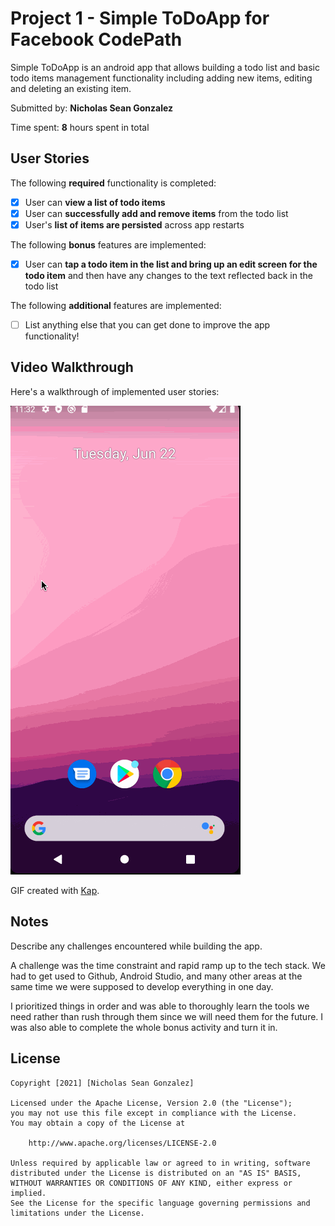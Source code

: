 # Project 1 - Simple ToDoApp for Facebook CodePath

Simple ToDoApp is an android app that allows building a todo list and basic todo items management functionality including adding new items, editing and deleting an existing item.

Submitted by: **Nicholas Sean Gonzalez**

Time spent: **8** hours spent in total

## User Stories

The following **required** functionality is completed:

* [x] User can **view a list of todo items**
* [x] User can **successfully add and remove items** from the todo list
* [x] User's **list of items are persisted** across app restarts

The following **bonus** features are implemented:

* [x] User can **tap a todo item in the list and bring up an edit screen for the todo item** and then have any changes to the text reflected back in the todo list

The following **additional** features are implemented:

* [ ] List anything else that you can get done to improve the app functionality!

## Video Walkthrough

Here's a walkthrough of implemented user stories:

<img src='SimpleToDoApp.gif' title='Video Walkthrough' width='' alt='Video Walkthrough' />

GIF created with [Kap](https://getkap.co/).

## Notes

Describe any challenges encountered while building the app.

A challenge was the time constraint and rapid ramp up to the tech stack. We had to get used to Github, Android Studio, and 
many other areas at the same time we were supposed to develop everything in one day.

I prioritized things in order and was able to thoroughly learn the tools we need rather than rush through them since we will need them for the future.
I was also able to complete the whole bonus activity and turn it in.

## License

    Copyright [2021] [Nicholas Sean Gonzalez]

    Licensed under the Apache License, Version 2.0 (the "License");
    you may not use this file except in compliance with the License.
    You may obtain a copy of the License at

        http://www.apache.org/licenses/LICENSE-2.0

    Unless required by applicable law or agreed to in writing, software
    distributed under the License is distributed on an "AS IS" BASIS,
    WITHOUT WARRANTIES OR CONDITIONS OF ANY KIND, either express or implied.
    See the License for the specific language governing permissions and
    limitations under the License.
